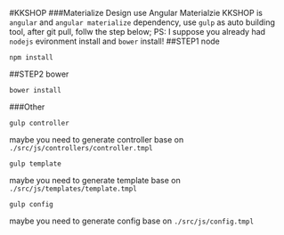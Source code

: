 #KKSHOP
###Materialize Design use Angular Materialzie 
KKSHOP is ```angular``` and ```angular materialize``` dependency, use ```gulp``` as auto building tool, after git pull, follw the step below; PS: I suppose you already had ```nodejs``` evironment install and ```bower``` install!
##STEP1  node
```
npm install
```
##STEP2  bower
```
bower install 
```
###Other
>
```
gulp controller
```
maybe you need to generate controller base on ```./src/js/controllers/controller.tmpl```
```
gulp template
```
maybe you need to generate template base on ```./src/js/templates/template.tmpl```
```
gulp config
```
maybe you need to generate config base on ```./src/js/config.tmpl```
